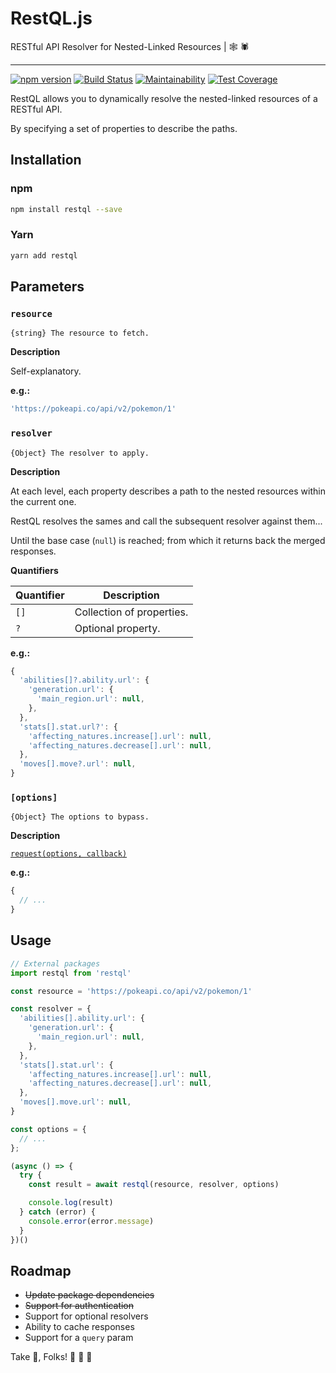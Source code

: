 # RestQL.js

RESTful API Resolver for Nested-Linked Resources | :spider_web: :spider:

---

[![npm version](https://img.shields.io/npm/v/restql.svg)](https://www.npmjs.com/package/restql)
[![Build Status](https://img.shields.io/travis/relztic/restql/master.svg)](https://travis-ci.org/relztic/restql)
[![Maintainability](https://img.shields.io/codeclimate/maintainability/relztic/restql.svg)](https://codeclimate.com/github/relztic/restql/maintainability)
[![Test Coverage](https://img.shields.io/codeclimate/c/relztic/restql.svg)](https://codeclimate.com/github/relztic/restql/test_coverage)

RestQL allows you to dynamically resolve the nested-linked resources of a RESTful API.

By specifying a set of properties to describe the paths.

## Installation

### npm

```sh
npm install restql --save
```

### Yarn

```sh
yarn add restql
```

## Parameters

### `resource`

`{string} The resource to fetch.`

**Description**

Self-explanatory.

**e.g.:**

```js
'https://pokeapi.co/api/v2/pokemon/1'
```

### `resolver`

`{Object} The resolver to apply.`

**Description**

At each level, each property describes a path to the nested resources within the current one.

RestQL resolves the sames and call the subsequent resolver against them...

Until the base case (`null`) is reached; from which it returns back the merged responses.

**Quantifiers**

| Quantifier | Description               |
| ---------- | ------------------------- |
| `[]`       | Collection of properties. |
| `?`        | Optional property.        |

**e.g.:**

```js
{
  'abilities[]?.ability.url': {
    'generation.url': {
      'main_region.url': null,
    },
  },
  'stats[].stat.url?': {
    'affecting_natures.increase[].url': null,
    'affecting_natures.decrease[].url': null,
  },
  'moves[].move?.url': null,
}
```

### `[options]`

`{Object} The options to bypass.`

**Description**

[`request(options, callback)`](https://github.com/request/request#requestoptions-callback)

**e.g.:**

```js
{
  // ...
}
```

## Usage

```js
// External packages
import restql from 'restql'

const resource = 'https://pokeapi.co/api/v2/pokemon/1'

const resolver = {
  'abilities[].ability.url': {
    'generation.url': {
      'main_region.url': null,
    },
  },
  'stats[].stat.url': {
    'affecting_natures.increase[].url': null,
    'affecting_natures.decrease[].url': null,
  },
  'moves[].move.url': null,
}

const options = {
  // ...
};

(async () => {
  try {
    const result = await restql(resource, resolver, options)

    console.log(result)
  } catch (error) {
    console.error(error.message)
  }
})()
```

## Roadmap

  - ~~Update package dependencies~~
  - ~~Support for authentication~~
  - Support for optional resolvers
  - Ability to cache responses
  - Support for a `query` param

Take :cake:, Folks! :taco: :horse: :dash:
